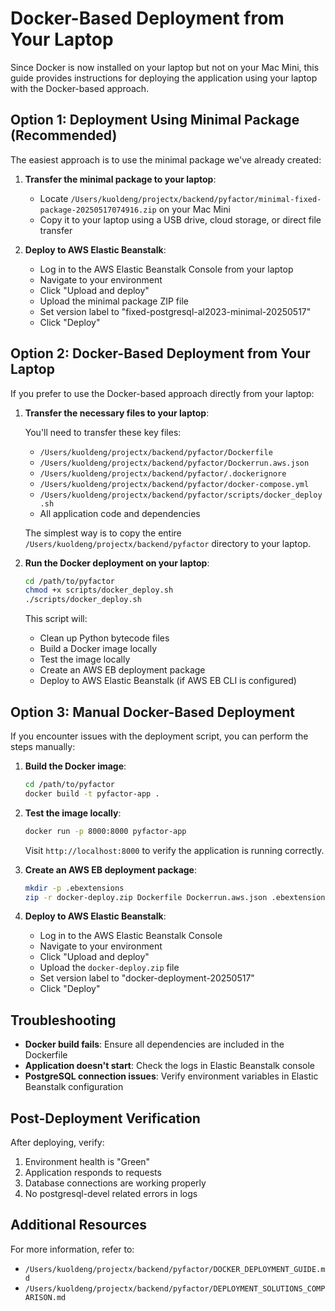 # Docker-Based Deployment from Your Laptop

Since Docker is now installed on your laptop but not on your Mac Mini, this guide provides instructions for deploying the application using your laptop with the Docker-based approach.

## Option 1: Deployment Using Minimal Package (Recommended)

The easiest approach is to use the minimal package we've already created:

1. **Transfer the minimal package to your laptop**:
   - Locate `/Users/kuoldeng/projectx/backend/pyfactor/minimal-fixed-package-20250517074916.zip` on your Mac Mini
   - Copy it to your laptop using a USB drive, cloud storage, or direct file transfer

2. **Deploy to AWS Elastic Beanstalk**:
   - Log in to the AWS Elastic Beanstalk Console from your laptop
   - Navigate to your environment
   - Click "Upload and deploy"
   - Upload the minimal package ZIP file
   - Set version label to "fixed-postgresql-al2023-minimal-20250517"
   - Click "Deploy"

## Option 2: Docker-Based Deployment from Your Laptop

If you prefer to use the Docker-based approach directly from your laptop:

1. **Transfer the necessary files to your laptop**:

   You'll need to transfer these key files:
   - `/Users/kuoldeng/projectx/backend/pyfactor/Dockerfile`
   - `/Users/kuoldeng/projectx/backend/pyfactor/Dockerrun.aws.json`
   - `/Users/kuoldeng/projectx/backend/pyfactor/.dockerignore`
   - `/Users/kuoldeng/projectx/backend/pyfactor/docker-compose.yml`
   - `/Users/kuoldeng/projectx/backend/pyfactor/scripts/docker_deploy.sh`
   - All application code and dependencies

   The simplest way is to copy the entire `/Users/kuoldeng/projectx/backend/pyfactor` directory to your laptop.

2. **Run the Docker deployment on your laptop**:
   ```bash
   cd /path/to/pyfactor
   chmod +x scripts/docker_deploy.sh
   ./scripts/docker_deploy.sh
   ```

   This script will:
   - Clean up Python bytecode files
   - Build a Docker image locally
   - Test the image locally
   - Create an AWS EB deployment package
   - Deploy to AWS Elastic Beanstalk (if AWS EB CLI is configured)

## Option 3: Manual Docker-Based Deployment

If you encounter issues with the deployment script, you can perform the steps manually:

1. **Build the Docker image**:
   ```bash
   cd /path/to/pyfactor
   docker build -t pyfactor-app .
   ```

2. **Test the image locally**:
   ```bash
   docker run -p 8000:8000 pyfactor-app
   ```
   Visit `http://localhost:8000` to verify the application is running correctly.

3. **Create an AWS EB deployment package**:
   ```bash
   mkdir -p .ebextensions
   zip -r docker-deploy.zip Dockerfile Dockerrun.aws.json .ebextensions .platform
   ```

4. **Deploy to AWS Elastic Beanstalk**:
   - Log in to the AWS Elastic Beanstalk Console
   - Navigate to your environment
   - Click "Upload and deploy"
   - Upload the `docker-deploy.zip` file
   - Set version label to "docker-deployment-20250517"
   - Click "Deploy"

## Troubleshooting

- **Docker build fails**: Ensure all dependencies are included in the Dockerfile
- **Application doesn't start**: Check the logs in Elastic Beanstalk console
- **PostgreSQL connection issues**: Verify environment variables in Elastic Beanstalk configuration

## Post-Deployment Verification

After deploying, verify:
1. Environment health is "Green"
2. Application responds to requests
3. Database connections are working properly
4. No postgresql-devel related errors in logs

## Additional Resources

For more information, refer to:
- `/Users/kuoldeng/projectx/backend/pyfactor/DOCKER_DEPLOYMENT_GUIDE.md`
- `/Users/kuoldeng/projectx/backend/pyfactor/DEPLOYMENT_SOLUTIONS_COMPARISON.md`
